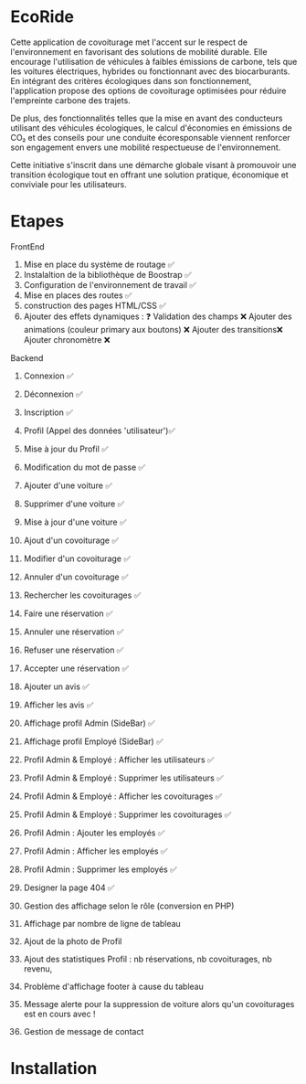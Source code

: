 # EcoRide
Cette application de covoiturage met l'accent sur le respect de l'environnement en favorisant des solutions de mobilité durable. Elle encourage l'utilisation de véhicules à faibles émissions de carbone, tels que les voitures électriques, hybrides ou fonctionnant avec des biocarburants. En intégrant des critères écologiques dans son fonctionnement, l'application propose des options de covoiturage optimisées pour réduire l'empreinte carbone des trajets.

De plus, des fonctionnalités telles que la mise en avant des conducteurs utilisant des véhicules écologiques, le calcul d'économies en émissions de CO₂ et des conseils pour une conduite écoresponsable viennent renforcer son engagement envers une mobilité respectueuse de l'environnement.

Cette initiative s'inscrit dans une démarche globale visant à promouvoir une transition écologique tout en offrant une solution pratique, économique et conviviale pour les utilisateurs.

# Etapes
FrontEnd
1. Mise en place du système de routage ✅
2. Instalaltion de la bibliothèque de Boostrap ✅
3. Configuration de l'environnement de travail ✅
4. Mise en places des routes ✅
5. construction des pages HTML/CSS ✅
6. Ajouter des effets dynamiques : ❓
    Validation des champs ❌
    Ajouter des animations (couleur primary aux boutons) ❌
    Ajouter des transitions❌
    Ajouter chronomètre ❌

Backend
1. Connexion ✅
2. Déconnexion ✅
3. Inscription ✅
4. Profil (Appel des données 'utilisateur')✅
5. Mise à jour du Profil ✅
6. Modification du mot de passe ✅
7. Ajouter d'une voiture ✅
8. Supprimer d'une voiture ✅
9. Mise à jour d'une voiture ✅
10. Ajout d'un covoiturage ✅
11. Modifier d'un covoiturage ✅
12. Annuler d'un covoiturage ✅
13. Rechercher les covoiturages ✅
14. Faire une réservation ✅
15. Annuler une réservation ✅
16. Refuser une réservation ✅
17. Accepter une réservation ✅
18. Ajouter un avis ✅
19. Afficher les avis ✅
20. Affichage profil Admin  (SideBar)  ✅
21. Affichage profil Employé  (SideBar)  ✅
22. Profil Admin & Employé : Afficher les utilisateurs  ✅
23. Profil Admin & Employé : Supprimer les utilisateurs  ✅
24. Profil Admin & Employé : Afficher les covoiturages  ✅
25. Profil Admin & Employé : Supprimer les covoiturages  ✅
26. Profil Admin : Ajouter les employés  ✅
26. Profil Admin : Afficher les employés  ✅
27. Profil Admin : Supprimer les employés  ✅

99. Designer la page 404  ✅
99. Gestion des affichage selon le rôle (conversion en PHP)
99. Affichage par nombre de ligne de tableau
99. Ajout de la photo de Profil
99. Ajout des statistiques Profil : nb réservations, nb covoiturages, nb revenu,


99. Problème d'affichage footer à cause du tableau
99. Message alerte pour la suppression de voiture alors qu'un covoiturages est en cours avec !

99. Gestion de message de contact


# Installation

